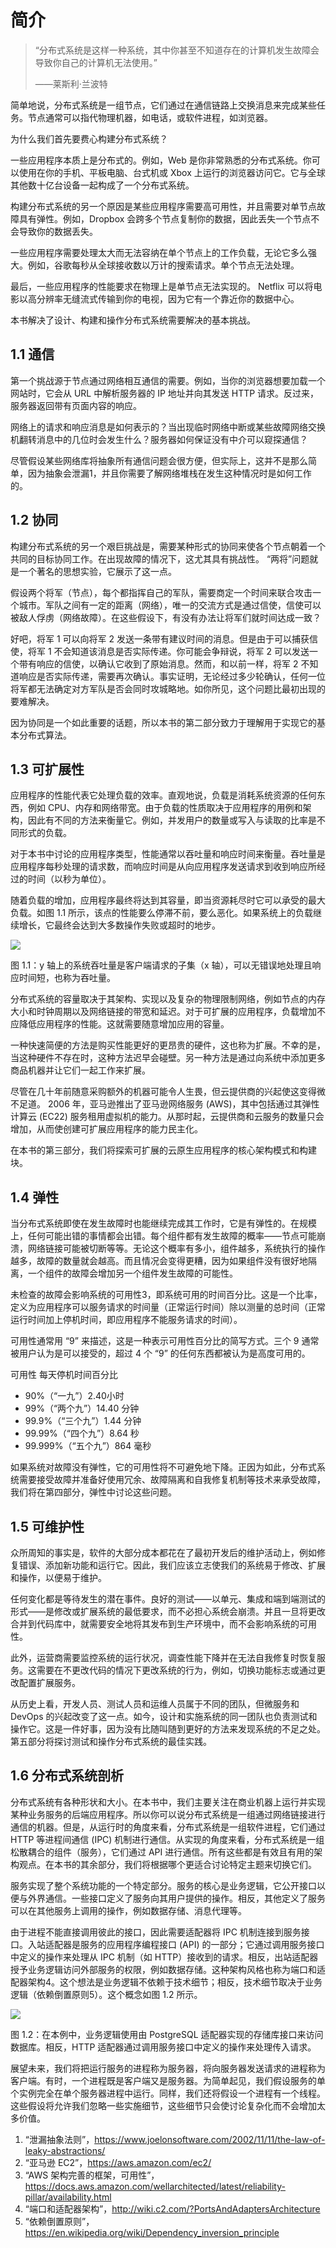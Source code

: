 # 简介

> “分布式系统是这样一种系统，其中你甚至不知道存在的计算机发生故障会导致你自己的计算机无法使用。”
>
> ——莱斯利·兰波特

简单地说，分布式系统是一组节点，它们通过在通信链路上交换消息来完成某些任务。节点通常可以指代物理机器，如电话，或软件进程，如浏览器。

为什么我们首先要费心构建分布式系统？

一些应用程序本质上是分布式的。例如，Web 是你非常熟悉的分布式系统。你可以使用在你的手机、平板电脑、台式机或 Xbox 上运行的浏览器访问它。它与全球其他数十亿台设备一起构成了一个分布式系统。

构建分布式系统的另一个原因是某些应用程序需要高可用性，并且需要对单节点故障具有弹性。例如，Dropbox 会跨多个节点复制你的数据，因此丢失一个节点不会导致你的数据丢失。

一些应用程序需要处理太大而无法容纳在单个节点上的工作负载，无论它多么强大。例如，谷歌每秒从全球接收数以万计的搜索请求。单个节点无法处理。

最后，一些应用程序的性能要求在物理上是单节点无法实现的。 Netflix 可以将电影以高分辨率无缝流式传输到你的电视，因为它有一个靠近你的数据中心。

本书解决了设计、构建和操作分布式系统需要解决的基本挑战。

## 1.1 通信

第一个挑战源于节点通过网络相互通信的需要。例如，当你的浏览器想要加载一个网站时，它会从 URL 中解析服务器的 IP 地址并向其发送 HTTP 请求。反过来，服务器返回带有页面内容的响应。

网络上的请求和响应消息是如何表示的？当出现临时网络中断或某些故障网络交换机翻转消息中的几位时会发生什么？服务器如何保证没有中介可以窥探通信？

尽管假设某些网络库将抽象所有通信问题会很方便，但实际上，这并不是那么简单，因为抽象会泄漏1，并且你需要了解网络堆栈在发生这种情况时是如何工作的。

## 1.2 协同

构建分布式系统的另一个艰巨挑战是，需要某种形式的协同来使各个节点朝着一个共同的目标协同工作。在出现故障的情况下，这尤其具有挑战性。 “两将”问题就是一个著名的思想实验，它展示了这一点。

假设两个将军（节点），每个都指挥自己的军队，需要商定一个时间来联合攻击一个城市。军队之间有一定的距离（网络），唯一的交流方式是通过信使，信使可以被敌人俘虏（网络故障）。在这些假设下，有没有办法让将军们就时间达成一致？

好吧，将军 1 可以向将军 2 发送一条带有建议时间的消息。但是由于可以捕获信使，将军 1 不会知道该消息是否实际传递。你可能会争辩说，将军 2 可以发送一个带有响应的信使，以确认它收到了原始消息。然而，和以前一样，将军 2 不知道响应是否实际传递，需要再次确认。事实证明，无论经过多少轮确认，任何一位将军都无法确定对方军队是否会同时攻城略地。如你所见，这个问题比最初出现的要难解决。

因为协同是一个如此重要的话题，所以本书的第二部分致力于理解用于实现它的基本分布式算法。

## 1.3 可扩展性

应用程序的性能代表它处理负载的效率。直观地说，负载是消耗系统资源的任何东西，例如 CPU、内存和网络带宽。由于负载的性质取决于应用程序的用例和架构，因此有不同的方法来衡量它。例如，并发用户的数量或写入与读取的比率是不同形式的负载。

对于本书中讨论的应用程序类型，性能通常以吞吐量和响应时间来衡量。吞吐量是应用程序每秒处理的请求数，而响应时间是从向应用程序发送请求到收到响应所经过的时间（以秒为单位）。

随着负载的增加，应用程序最终将达到其容量，即当资源耗尽时它可以承受的最大负载。如图 1.1 所示，该点的性能要么停滞不前，要么恶化。如果系统上的负载继续增长，它最终会达到大多数操作失败或超时的地步。

![](./images/1-1.png)

图 1.1：y 轴上的系统吞吐量是客户端请求的子集（x 轴），可以无错误地处理且响应时间短，也称为吞吐量。

分布式系统的容量取决于其架构、实现以及复杂的物理限制网络，例如节点的内存大小和时钟周期以及网络链接的带宽和延迟。对于可扩展的应用程序，负载增加不应降低应用程序的性能。这就需要随意增加应用的容量。

一种快速简便的方法是购买性能更好的更昂贵的硬件，这也称为扩展。不幸的是，当这种硬件不存在时，这种方法迟早会碰壁。另一种方法是通过向系统中添加更多商品机器并让它们一起工作来扩展。

尽管在几十年前随意采购额外的机器可能令人生畏，但云提供商的兴起使这变得微不足道。 2006 年，亚马逊推出了亚马逊网络服务 (AWS)，其中包括通过其弹性计算云 (EC22) 服务租用虚拟机的能力。从那时起，云提供商和云服务的数量只会增加，从而使创建可扩展应用程序的能力民主化。

在本书的第三部分，我们将探索可扩展的云原生应用程序的核心架构模式和构建块。

## 1.4 弹性

当分布式系统即使在发生故障时也能继续完成其工作时，它是有弹性的。在规模上，任何可能出错的事情都会出错。每个组件都有发生故障的概率——节点可能崩溃，网络链接可能被切断等等。无论这个概率有多小，组件越多，系统执行的操作越多，故障的数量就会越高。而且情况会变得更糟，因为如果组件没有很好地隔离，一个组件的故障会增加另一个组件发生故障的可能性。

未检查的故障会影响系统的可用性3，即系统可用的时间百分比。这是一个比率，定义为应用程序可以服务请求的时间量（正常运行时间）除以测量的总时间（正常运行时间加上停机时间，即应用程序不能服务请求的时间）。

可用性通常用 “9” 来描述，这是一种表示可用性百分比的简写方式。三个 9 通常被用户认为是可以接受的，超过 4 个 “9” 的任何东西都被认为是高度可用的。

可用性 每天停机时间百分比

- 90%（“一九”）2.40小时
- 99%（“两个九”）14.40 分钟
- 99.9%（“三个九”）1.44 分钟
- 99.99%（“四个九”）8.64 秒
- 99.999%（“五个九”）864 毫秒

如果系统对故障没有弹性，它的可用性将不可避免地下降。正因为如此，分布式系统需要接受故障并准备好使用冗余、故障隔离和自我修复机制等技术来承受故障，我们将在第四部分，弹性中讨论这些问题。

## 1.5 可维护性

众所周知的事实是，软件的大部分成本都花在了最初开发后的维护活动上，例如修复错误、添加新功能和运行它。因此，我们应该立志使我们的系统易于修改、扩展和操作，以便易于维护。

任何变化都是等待发生的潜在事件。良好的测试——以单元、集成和端到端测试的形式——是修改或扩展系统的最低要求，而不必担心系统会崩溃。并且一旦将更改合并到代码库中，就需要安全地将其发布到生产环境中，而不会影响系统的可用性。

此外，运营商需要监控系统的运行状况，调查性能下降并在无法自我修复时恢复服务。这需要在不更改代码的情况下更改系统的行为，例如，切换功能标志或通过更改配置扩展服务。

从历史上看，开发人员、测试人员和运维人员属于不同的团队，但微服务和 DevOps 的兴起改变了这一点。如今，设计和实施系统的同一团队也负责测试和操作它。这是一件好事，因为没有比随叫随到更好的方法来发现系统的不足之处。第五部分将探讨测试和操作分布式系统的最佳实践。

## 1.6 分布式系统剖析

分布式系统有各种形状和大小。在本书中，我们主要关注在商业机器上运行并实现某种业务服务的后端应用程序。所以你可以说分布式系统是一组通过网络链接进行通信的机器。但是，从运行时的角度来看，分布式系统是一组软件进程，它们通过 HTTP 等进程间通信 (IPC) 机制进行通信。从实现的角度来看，分布式系统是一组松散耦合的组件（服务），它们通过 API 进行通信。所有这些都是有效且有用的架构观点。在本书的其余部分，我们将根据哪个更适合讨论特定主题来切换它们。

服务实现了整个系统功能的一个特定部分。服务的核心是业务逻辑，它公开接口以便与外界通信。一些接口定义了服务向其用户提供的操作。相反，其他定义了服务可以在其他服务上调用的操作，例如数据存储、消息代理等。

由于进程不能直接调用彼此的接口，因此需要适配器将 IPC 机制连接到服务接口。入站适配器是服务的应用程序编程接口 (API) 的一部分；它通过调用服务接口中定义的操作来处理从 IPC 机制（如 HTTP）接收到的请求。相反，出站适配器授予业务逻辑访问外部服务的权限，例如数据存储。这种架构风格也称为端口和适配器架构4。这个想法是业务逻辑不依赖于技术细节；相反，技术细节取决于业务逻辑（依赖倒置原则5）。这个概念如图 1.2 所示。

![](./images/1-2.png)

图 1.2：在本例中，业务逻辑使用由 PostgreSQL 适配器实现的存储库接口来访问数据库。相反，HTTP 适配器通过调用服务接口中定义的操作来处理传入请求。

展望未来，我们将把运行服务的进程称为服务器，将向服务器发送请求的进程称为客户端。有时，一个进程既是客户端又是服务器。为简单起见，我们假设服务的单个实例完全在单个服务器进程中运行。同样，我们还将假设一个进程有一个线程。这些假设将允许我们忽略一些实施细节，这些细节只会使讨论复杂化而不会增加太多价值。

1. “泄漏抽象法则”，https://www.joelonsoftware.com/2002/11/11/the-law-of-leaky-abstractions/
2. “亚马逊 EC2”，https://aws.amazon.com/ec2/
3. “AWS 架构完善的框架，可用性”，https://docs.aws.amazon.com/wellarchitected/latest/reliability-pillar/availability.html
4. “端口和适配器架构”，http://wiki.c2.com/?PortsAndAdaptersArchitecture
5. “依赖倒置原则”，https://en.wikipedia.org/wiki/Dependency_inversion_principle